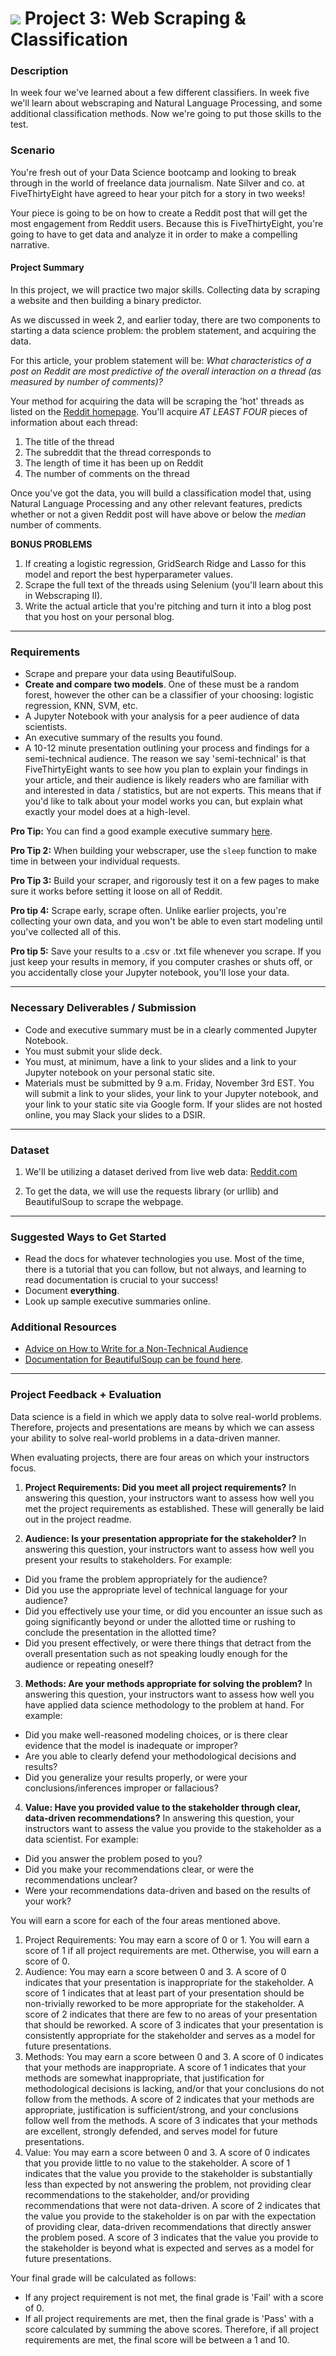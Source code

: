 # ![](https://ga-dash.s3.amazonaws.com/production/assets/logo-9f88ae6c9c3871690e33280fcf557f33.png) Project 3: Web Scraping & Classification

### Description

In week four we've learned about a few different classifiers. In week five we'll learn about webscraping and Natural Language Processing, and some additional classification methods. Now we're going to put those skills to the test.

### Scenario

You're fresh out of your Data Science bootcamp and looking to break through in the world of freelance data journalism. Nate Silver and co. at FiveThirtyEight have agreed to hear your pitch for a story in two weeks!

Your piece is going to be on how to create a Reddit post that will get the most engagement from Reddit users. Because this is FiveThirtyEight, you're going to have to get data and analyze it in order to make a compelling narrative.

#### Project Summary

In this project, we will practice two major skills. Collecting data by scraping a website and then building a binary predictor.

As we discussed in week 2, and earlier today, there are two components to starting a data science problem: the problem statement, and acquiring the data.

For this article, your problem statement will be: _What characteristics of a post on Reddit are most predictive of the overall interaction on a thread (as measured by number of comments)?_

Your method for acquiring the data will be scraping the 'hot' threads as listed on the [Reddit homepage](https://www.reddit.com/). You'll acquire _AT LEAST FOUR_ pieces of information about each thread:
1. The title of the thread
2. The subreddit that the thread corresponds to
3. The length of time it has been up on Reddit
4. The number of comments on the thread

Once you've got the data, you will build a classification model that, using Natural Language Processing and any other relevant features, predicts whether or not a given Reddit post will have above or below the _median_ number of comments.

**BONUS PROBLEMS**
1. If creating a logistic regression, GridSearch Ridge and Lasso for this model and report the best hyperparameter values.
1. Scrape the full text of the threads using Selenium (you'll learn about this in Webscraping II).
2. Write the actual article that you're pitching and turn it into a blog post that you host on your personal blog.

---

### Requirements

- Scrape and prepare your data using BeautifulSoup.
- **Create and compare two models**. One of these must be a random forest, however the other can be a classifier of your choosing: logistic regression, KNN, SVM, etc.
- A Jupyter Notebook with your analysis for a peer audience of data scientists.
- An executive summary of the results you found.
- A 10-12 minute presentation outlining your process and findings for a semi-technical audience. The reason we say 'semi-technical' is that FiveThirtyEight wants to see how you plan to explain your findings in your article, and their audience is likely readers who are familiar with and interested in data / statistics, but are not experts. This means that if you'd like to talk about your model works you can, but explain what exactly your model does at a high-level.

 **Pro Tip:** You can find a good example executive summary [here](https://www.proposify.biz/blog/executive-summary).

 **Pro Tip 2:** When building your webscraper, use the `sleep` function to make time in between your individual requests.

 **Pro Tip 3:** Build your scraper, and rigorously test it on a few pages to make sure it works before setting it loose on all of Reddit.

 **Pro tip 4:** Scrape early, scrape often. Unlike earlier projects, you're collecting your own data, and you won't be able to even start modeling until you've collected all of this.

**Pro tip 5:** Save your results to a .csv or .txt file whenever you scrape. If you just keep your results in memory, if you computer crashes or shuts off, or you accidentally close your Jupyter notebook, you'll lose your data.

---

### Necessary Deliverables / Submission

- Code and executive summary must be in a clearly commented Jupyter Notebook.
- You must submit your slide deck.
- You must, at minimum, have a link to your slides and a link to your Jupyter notebook on your personal static site.
- Materials must be submitted by 9 a.m. Friday, November 3rd EST. You will submit a link to your slides, your link to your Jupyter notebook, and your link to your static site via Google form. If your slides are not hosted online, you may Slack your slides to a DSIR.

---

### Dataset

1. We'll be utilizing a dataset derived from live web data: [Reddit.com](https://www.reddit.com/)

2. To get the data, we will use the requests library (or urllib) and BeautifulSoup to scrape the webpage.

---

### Suggested Ways to Get Started

- Read the docs for whatever technologies you use. Most of the time, there is a tutorial that you can follow, but not always, and learning to read documentation is crucial to your success!
- Document **everything**.
- Look up sample executive summaries online.

### Additional Resources
- [Advice on How to Write for a Non-Technical Audience](http://programmers.stackexchange.com/questions/11523/explaining-technical-things-to-non-technical-people)
- [Documentation for BeautifulSoup can be found here](http://www.crummy.com/software/BeautifulSoup/).

---

### Project Feedback + Evaluation

Data science is a field in which we apply data to solve real-world problems. Therefore, projects and presentations are means by which we can assess your ability to solve real-world problems in a data-driven manner.

When evaluating projects, there are four areas on which your instructors focus.
1. **Project Requirements: Did you meet all project requirements?** In answering this question, your instructors want to assess how well you met the project requirements as established. These will generally be laid out in the project readme.

2. **Audience: Is your presentation appropriate for the stakeholder?** In answering this question, your instructors want to assess how well you present your results to stakeholders. For example:
  - Did you frame the problem appropriately for the audience?
  - Did you use the appropriate level of technical language for your audience?
  - Did you effectively use your time, or did you encounter an issue such as going significantly beyond or under the allotted time or rushing to conclude the presentation in the allotted time?
  - Did you present effectively, or were there things that detract from the overall presentation such as not speaking loudly enough for the audience or repeating oneself?

3. **Methods: Are your methods appropriate for solving the problem?** In answering this question, your instructors want to assess how well you have applied data science methodology to the problem at hand. For example:
  - Did you make well-reasoned modeling choices, or is there clear evidence that the model is inadequate or improper?
  - Are you able to clearly defend your methodological decisions and results?
  - Did you generalize your results properly, or were your conclusions/inferences improper or fallacious?

4. **Value: Have you provided value to the stakeholder through clear, data-driven recommendations?** In answering this question, your instructors want to assess the value you provide to the stakeholder as a data scientist. For example:
  - Did you answer the problem posed to you?
  - Did you make your recommendations clear, or were the recommendations unclear?
  - Were your recommendations data-driven and based on the results of your work?

You will earn a score for each of the four areas mentioned above.
1. Project Requirements: You may earn a score of 0 or 1. You will earn a score of 1 if all project requirements are met. Otherwise, you will earn a score of 0.
2. Audience: You may earn a score between 0 and 3. A score of 0 indicates that your presentation is inappropriate for the stakeholder. A score of 1 indicates that at least part of your presentation should be non-trivially reworked to be more appropriate for the stakeholder. A score of 2 indicates that there are few to no areas of your presentation that should be reworked. A score of 3 indicates that your presentation is consistently appropriate for the stakeholder and serves as a model for future presentations.
3. Methods: You may earn a score between 0 and 3. A score of 0 indicates that your methods are inappropriate. A score of 1 indicates that your methods are somewhat inappropriate, that justification for methodological decisions is lacking, and/or that your conclusions do not follow from the methods. A score of 2 indicates that your methods are appropriate, justification is sufficient/strong, and your conclusions follow well from the methods. A score of 3 indicates that your methods are excellent, strongly defended, and serves model for future presentations.
4. Value: You may earn a score between 0 and 3. A score of 0 indicates that you provide little to no value to the stakeholder. A score of 1 indicates that the value you provide to the stakeholder is substantially less than expected by not answering the problem, not providing clear recommendations to the stakeholder, and/or providing recommendations that were not data-driven. A score of 2 indicates that the value you provide to the stakeholder is on par with the expectation of providing clear, data-driven recommendations that directly answer the problem posed. A score of 3 indicates that the value you provide to the stakeholder is beyond what is expected and serves as a model for future presentations.

Your final grade will be calculated as follows:
- If any project requirement is not met, the final grade is 'Fail' with a score of 0.
- If all project requirements are met, then the final grade is 'Pass' with a score calculated by summing the above scores. Therefore, if all project requirements are met, the final score will be between a 1 and 10.
